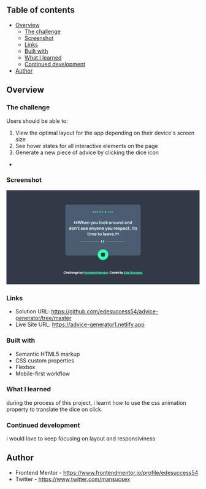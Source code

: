 ## Table of contents

- [Overview](#overview)
  - [The challenge](#the-challenge)
  - [Screenshot](#screenshot)
  - [Links](#links)
  - [Built with](#built-with)
  - [What I learned](#what-i-learned)
  - [Continued development](#continued-development)
- [Author](#author)


## Overview

### The challenge

Users should be able to:
1. View the optimal layout for the app depending on their device's screen size
2. See hover states for all interactive elements on the page
3. Generate a new piece of advice by clicking the dice icon
- 

### Screenshot

![](./screenshot.png)

### Links

- Solution URL: https://github.com/edesuccess54/advice-generator/tree/master
- Live Site URL: https://advice-generator1.netlify.app

### Built with

- Semantic HTML5 markup
- CSS custom properties
- Flexbox
- Mobile-first workflow

### What I learned

during the process of this project, i learnt how to use the css animation property to translate the dice on click.

### Continued development
i would love to keep focusing on layout and responsiviness

## Author
- Frontend Mentor - https://www.frontendmentor.io/profile/edesuccess54
- Twitter - https://www.twitter.com/mansucsex

